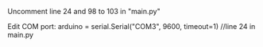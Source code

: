 Uncomment line 24 and 98 to 103  in "main.py"

Edit COM port:
     arduino = serial.Serial("COM3", 9600, timeout=1)     //line 24 in main.py
